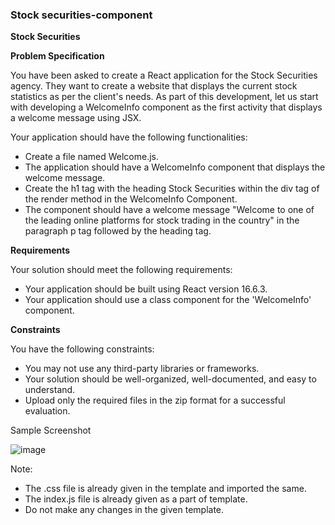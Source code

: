 ### Stock securities-component

**Stock Securities**

**Problem Specification**

You have been asked to create a React application for the Stock Securities agency. They want to create a website that displays the current stock statistics as per the client's needs. As part of this development, let us start with developing a WelcomeInfo component as the first activity that displays a welcome message using JSX.

Your application should have the following functionalities:

- Create a file named Welcome.js.
- The application should have a WelcomeInfo component that displays the welcome message.
- Create the h1 tag with the heading Stock Securities within the div tag of the render method in the WelcomeInfo Component.
- The component should have a welcome message "Welcome to one of the leading online platforms for stock trading in the country" in the paragraph p tag followed by the heading tag.

**Requirements**

Your solution should meet the following requirements: 

- Your application should be built using React version 16.6.3.
- Your application should use a class component for the 'WelcomeInfo' component.

**Constraints**

You have the following constraints:

- You may not use any third-party libraries or frameworks.
- Your solution should be well-organized, well-documented, and easy to understand.
- Upload only the required files in the zip format for a successful evaluation.

  
Sample Screenshot

![image](https://github.com/abhisheks008/Cognizant-Java-FSE-Hands-ons-2023/assets/68724349/848e27d4-8137-4846-bcdb-0015ae5675d2)


Note:

- The .css file is already given in the template and imported the same.
- The index.js file is already given as a part of template.
- Do not make any changes in the given template.
